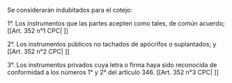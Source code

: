 Se considerarán indubitados para el cotejo:

1°. Los instrumentos que las partes acepten como tales, de común acuerdo; [[Art. 352 n°1 CPC| ]]

2°. Los instrumentos públicos no tachados de apócrifos o suplantados; y [[Art. 352 n°2 CPC| ]]

3°. Los instrumentos privados cuya letra o firma haya sido reconocida de conformidad a los números 1° y 2° del artículo 346. [[Art. 352 n°3 CPC| ]]